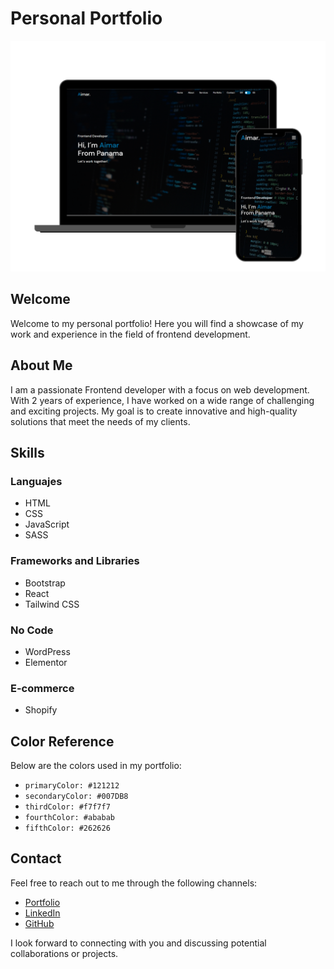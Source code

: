 # Personal Portfolio

![Profile Image](img/portfolio-mockup.png)

## Welcome

Welcome to my personal portfolio! Here you will find a showcase of my work and experience in the field of frontend development.

## About Me

I am a passionate Frontend developer with a focus on web development. With 2 years of experience, I have worked on a wide range of challenging and exciting projects. My goal is to create innovative and high-quality solutions that meet the needs of my clients.

## Skills

### Languajes

-   HTML
-   CSS
-   JavaScript
-   SASS

### Frameworks and Libraries

-   Bootstrap
-   React
-   Tailwind CSS

### No Code

-   WordPress
-   Elementor

### E-commerce

-   Shopify

## Color Reference

Below are the colors used in my portfolio:

-   `primaryColor: #121212`
-   `secondaryColor: #007DB8`
-   `thirdColor: #f7f7f7`
-   `fourthColor: #ababab`
-   `fifthColor: #262626`

## Contact

Feel free to reach out to me through the following channels:

-   [Portfolio](https://aimarbusta.netlify.app/)
-   [LinkedIn](https://www.linkedin.com/in/aimarbustamante/)
-   [GitHub](https://github.com/AimarBustamante)

I look forward to connecting with you and discussing potential collaborations or projects.